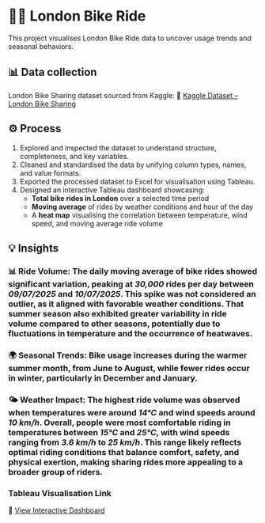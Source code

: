 # 🚴‍♂️ London Bike Ride 
This project visualises London Bike Ride data to uncover usage trends and seasonal behaviors. 

## 📊 Data collection
London Bike Sharing dataset sourced from Kaggle:
🔗 [Kaggle Dataset – London Bike Sharing](https://www.kaggle.com/datasets/hmavrodiev/london-bike-sharing-dataset)

## ⚙️ Process
1. Explored and inspected the dataset to understand structure, completeness, and key variables.
2. Cleaned and standardised the data by unifying column types, names, and value formats.
3. Exported the processed dataset to Excel for visualisation using Tableau.
4. Designed an interactive Tableau dashboard showcasing:
   - **Total bike rides in London** over a selected time period
   - **Moving average** of rides by weather conditions and hour of the day
   - A **heat map** visualising the correlation between temperature, wind speed, and moving average ride volume

## 💡 Insights

### 📊 **Ride Volume:** The daily moving average of bike rides showed significant variation, peaking at *30,000* rides per day between *09/07/2025* and *10/07/2025*. This spike was not considered an outlier, as it aligned with favorable weather conditions. That summer season also exhibited greater variability in ride volume compared to other seasons, potentially due to fluctuations in temperature and the occurrence of heatwaves.

### 🌍 **Seasonal Trends:** Bike usage increases during the warmer summer month, from June to August, while fewer rides occur in winter, particularly in December and January.

### 🌤️ **Weather Impact:** The highest ride volume was observed when temperatures were around *14°C* and wind speeds around *10 km/h*. Overall, people were most comfortable riding in temperatures between *15°C* and *25°C*, with wind speeds ranging from *3.6 km/h* to *25 km/h*. This range likely reflects optimal riding conditions that balance comfort, safety, and physical exertion, making sharing rides more appealing to a broader group of riders.
 
### Tableau Visualisation Link 
🔗 [View Interactive Dashboard](https://public.tableau.com/app/profile/jia.gu7158/viz/LondonBikeData_17443295370230/Dashboard1)